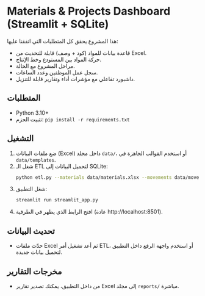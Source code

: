 # Materials & Projects Dashboard (Streamlit + SQLite)

هذا المشروع يحقق كل المتطلبات التي اتفقنا عليها:
- قاعدة بيانات للمواد (كود + وصف) قابلة للتحديث من Excel.
- حركة المواد بين المستودع وخط الإنتاج.
- مراحل المشروع مع الحالة.
- سجل عمل الموظفين وعدد الساعات.
- داشبورد تفاعلي مع مؤشرات أداء وتقارير قابلة للتنزيل.

## المتطلبات
- Python 3.10+
- تثبيت الحزم: `pip install -r requirements.txt`

## التشغيل
1) ضع ملفات البيانات (Excel) داخل مجلد `data/`، أو استخدم القوالب الجاهزة في `data/templates`.
2) شغل الـ ETL لتحميل البيانات إلى SQLite:
   ```bash
   python etl.py --materials data/materials.xlsx --movements data/movements.xlsx --phases data/phases.xlsx --worklog data/worklog.xlsx --db data/app.db
   ```
3) شغل التطبيق:
   ```bash
   streamlit run streamlit_app.py
   ```
4) افتح الرابط الذي يظهر في الطرفية (عادة http://localhost:8501).

## تحديث البيانات
- حدّث ملفات Excel ثم أعد تشغيل أمر ETL، أو استخدم واجهة الرفع داخل التطبيق لتحميل بيانات جديدة.

## مخرجات التقارير
- من داخل التطبيق، يمكنك تصدير تقارير Excel إلى مجلد `reports/` مباشرة.
